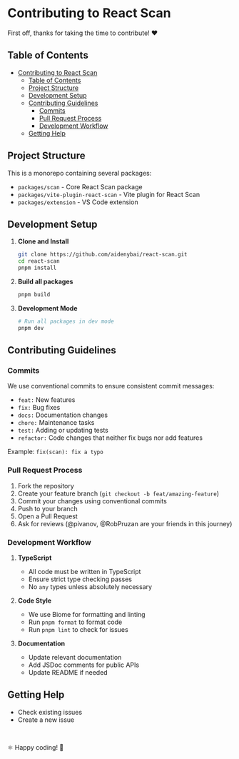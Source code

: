# Contributing to React Scan

First off, thanks for taking the time to contribute! ❤️

## Table of Contents

- [Contributing to React Scan](#contributing-to-react-scan)
  - [Table of Contents](#table-of-contents)
  - [Project Structure](#project-structure)
  - [Development Setup](#development-setup)
  - [Contributing Guidelines](#contributing-guidelines)
    - [Commits](#commits)
    - [Pull Request Process](#pull-request-process)
    - [Development Workflow](#development-workflow)
  - [Getting Help](#getting-help)

## Project Structure

This is a monorepo containing several packages:

- `packages/scan` - Core React Scan package
- `packages/vite-plugin-react-scan` - Vite plugin for React Scan
- `packages/extension` - VS Code extension

## Development Setup

1. **Clone and Install**
   ```bash
   git clone https://github.com/aidenybai/react-scan.git
   cd react-scan
   pnpm install
   ```

2. **Build all packages**
   ```bash
   pnpm build
   ```

3. **Development Mode**
   ```bash
   # Run all packages in dev mode
   pnpm dev
   ```

## Contributing Guidelines

### Commits

We use conventional commits to ensure consistent commit messages:

- `feat:` New features
- `fix:` Bug fixes
- `docs:` Documentation changes
- `chore:` Maintenance tasks
- `test:` Adding or updating tests
- `refactor:` Code changes that neither fix bugs nor add features

Example: `fix(scan): fix a typo`

### Pull Request Process

1. Fork the repository
2. Create your feature branch (`git checkout -b feat/amazing-feature`)
3. Commit your changes using conventional commits
4. Push to your branch
5. Open a Pull Request
6. Ask for reviews (@pivanov, @RobPruzan are your friends in this journey)

### Development Workflow

1. **TypeScript**
   - All code must be written in TypeScript
   - Ensure strict type checking passes
   - No `any` types unless absolutely necessary

2. **Code Style**
   - We use Biome for formatting and linting
   - Run `pnpm format` to format code
   - Run `pnpm lint` to check for issues

3. **Documentation**
   - Update relevant documentation
   - Add JSDoc comments for public APIs
   - Update README if needed

## Getting Help
- Check existing issues
- Create a new issue

<br />

⚛️ Happy coding! 🚀
